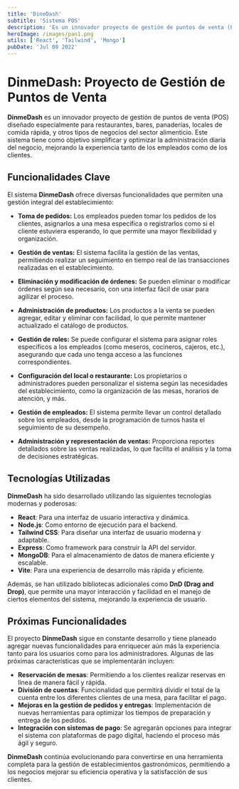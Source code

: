 ```yaml
---
title: 'DineDash'
subtitle: 'Sistema POS'
description: 'Es un innovador proyecto de gestión de puntos de venta (POS) diseñado especialmente para restaurantes, bares, panaderías, locales de comida rápida, y otros tipos de negocios del sector alimenticio.'
heroImage: /images/pan1.png
utils: ['React', 'Tailwind', 'Mongo']
pubDate: 'Jul 08 2022'
---
```


# DinmeDash: Proyecto de Gestión de Puntos de Venta

**DinmeDash** es un innovador proyecto de gestión de puntos de venta (POS) diseñado especialmente para restaurantes, bares, panaderías, locales de comida rápida, y otros tipos de negocios del sector alimenticio. Este sistema tiene como objetivo simplificar y optimizar la administración diaria del negocio, mejorando la experiencia tanto de los empleados como de los clientes.

## Funcionalidades Clave

El sistema **DinmeDash** ofrece diversas funcionalidades que permiten una gestión integral del establecimiento:

- **Toma de pedidos:** Los empleados pueden tomar los pedidos de los clientes, asignarlos a una mesa específica o registrarlos como si el cliente estuviera esperando, lo que permite una mayor flexibilidad y organización.
  
- **Gestión de ventas:** El sistema facilita la gestión de las ventas, permitiendo realizar un seguimiento en tiempo real de las transacciones realizadas en el establecimiento.

- **Eliminación y modificación de órdenes:** Se pueden eliminar o modificar órdenes según sea necesario, con una interfaz fácil de usar para agilizar el proceso.

- **Administración de productos:** Los productos a la venta se pueden agregar, editar y eliminar con facilidad, lo que permite mantener actualizado el catálogo de productos.

- **Gestión de roles:** Se puede configurar el sistema para asignar roles específicos a los empleados (como meseros, cocineros, cajeros, etc.), asegurando que cada uno tenga acceso a las funciones correspondientes.

- **Configuración del local o restaurante:** Los propietarios o administradores pueden personalizar el sistema según las necesidades del establecimiento, como la organización de las mesas, horarios de atención, y más.

- **Gestión de empleados:** El sistema permite llevar un control detallado sobre los empleados, desde la programación de turnos hasta el seguimiento de su desempeño.

- **Administración y representación de ventas:** Proporciona reportes detallados sobre las ventas realizadas, lo que facilita el análisis y la toma de decisiones estratégicas.

## Tecnologías Utilizadas

**DinmeDash** ha sido desarrollado utilizando las siguientes tecnologías modernas y poderosas:

- **React**: Para una interfaz de usuario interactiva y dinámica.
- **Node.js**: Como entorno de ejecución para el backend.
- **Tailwind CSS**: Para diseñar una interfaz de usuario moderna y adaptable.
- **Express**: Como framework para construir la API del servidor.
- **MongoDB**: Para el almacenamiento de datos de manera eficiente y escalable.
- **Vite**: Para una experiencia de desarrollo más rápida y eficiente.
  
Además, se han utilizado bibliotecas adicionales como **DnD (Drag and Drop)**, que permite una mayor interacción y facilidad en el manejo de ciertos elementos del sistema, mejorando la experiencia de usuario.

## Próximas Funcionalidades

El proyecto **DinmeDash** sigue en constante desarrollo y tiene planeado agregar nuevas funcionalidades para enriquecer aún más la experiencia tanto para los usuarios como para los administradores. Algunas de las próximas características que se implementarán incluyen:

- **Reservación de mesas**: Permitiendo a los clientes realizar reservas en línea de manera fácil y rápida.
- **División de cuentas**: Funcionalidad que permitirá dividir el total de la cuenta entre los diferentes clientes de una mesa, para facilitar el pago.
- **Mejoras en la gestión de pedidos y entregas**: Implementación de nuevas herramientas para optimizar los tiempos de preparación y entrega de los pedidos.
- **Integración con sistemas de pago**: Se agregarán opciones para integrar el sistema con plataformas de pago digital, haciendo el proceso más ágil y seguro.

**DinmeDash** continúa evolucionando para convertirse en una herramienta completa para la gestión de establecimientos gastronómicos, permitiendo a los negocios mejorar su eficiencia operativa y la satisfacción de sus clientes.

